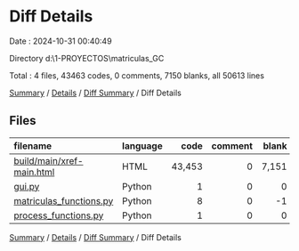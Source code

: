 # Diff Details

Date : 2024-10-31 00:40:49

Directory d:\\1-PROYECTOS\\matriculas_GC

Total : 4 files,  43463 codes, 0 comments, 7150 blanks, all 50613 lines

[Summary](results.md) / [Details](details.md) / [Diff Summary](diff.md) / Diff Details

## Files
| filename | language | code | comment | blank | total |
| :--- | :--- | ---: | ---: | ---: | ---: |
| [build/main/xref-main.html](/build/main/xref-main.html) | HTML | 43,453 | 0 | 7,151 | 50,604 |
| [gui.py](/gui.py) | Python | 1 | 0 | 0 | 1 |
| [matriculas_functions.py](/matriculas_functions.py) | Python | 8 | 0 | -1 | 7 |
| [process_functions.py](/process_functions.py) | Python | 1 | 0 | 0 | 1 |

[Summary](results.md) / [Details](details.md) / [Diff Summary](diff.md) / Diff Details